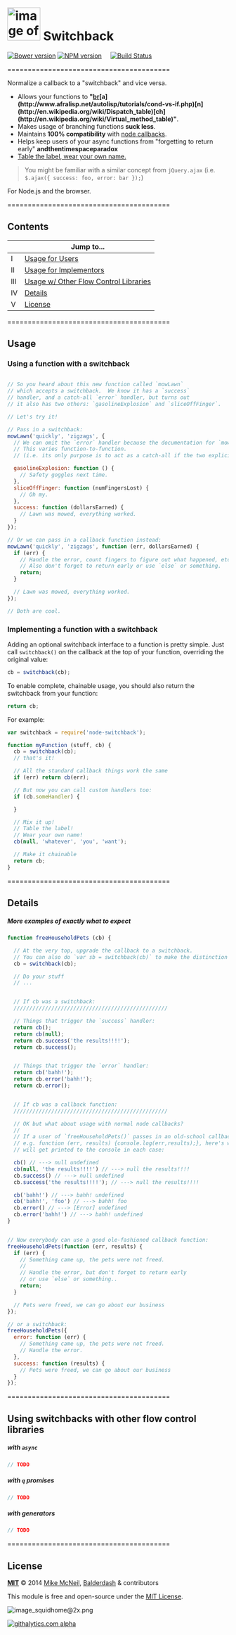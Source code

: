 # [<img title="switchback - Delinearizes flow control into a more realistic directed graph" src="http://i.imgur.com/Jgrc9k2.png" width="75px" alt="image of a mountain switchback"/>](https://github.com/balderdashy/switchback) Switchback

[![Bower version](https://badge.fury.io/bo/switchback.png)](http://badge.fury.io/bo/switchback)
[![NPM version](https://badge.fury.io/js/node-switchback.png)](http://badge.fury.io/js/node-switchback) &nbsp; &nbsp;
[![Build Status](https://travis-ci.org/balderdashy/switchback.svg?branch=master)](https://travis-ci.org/balderdashy/switchback)

========================================

Normalize a callback to a "switchback" and vice versa.

+ Allows your functions to **"[b](http://en.wikipedia.org/wiki/Branch_table)[r](http://en.wikipedia.org/wiki/Monad_(functional_programming))[a](http://www.afralisp.net/autolisp/tutorials/cond-vs-if.php)[n](http://en.wikipedia.org/wiki/Dispatch_table)[ch](http://en.wikipedia.org/wiki/Virtual_method_table)"**.
+ Makes usage of branching functions **suck less**.
+ Maintains **100% compatibility** with [node callbacks](http://nodeguide.com/style.html#callbacks).
+ Helps keep users of your async functions from "forgetting to return early" **andthentimespaceparadox**
+ [Table the label, wear your own name.](http://news.moviefone.com/2010/05/26/cheesy-mr-t-clip-advises-you-to-table-the-label/)

> You might be familiar with a similar concept from `jQuery.ajax` (i.e. `$.ajax({ success: foo, error: bar });`)

For Node.js and the browser.

========================================

## Contents

|     | Jump to...        |
|-----|-------------------------|
| I   | [Usage for Users](#using-a-function-with-a-switchback)
| II  | [Usage for Implementors](#implementing-a-function-with-a-switchback)
| III | [Usage w/ Other Flow Control Libraries](#using-switchbacks-with-other-flow-control-libraries)
| IV  | [Details](#details)
| V   | [License](#license)



========================================

## Usage

### Using a function with a switchback
```javascript

// So you heard about this new function called `mowLawn`
// which accepts a switchback.  We know it has a `success`
// handler, and a catch-all `error` handler, but turns out
// it also has two others: `gasolineExplosion` and `sliceOffFinger`.

// Let's try it!

// Pass in a switchback:
mowLawn('quickly', 'zigzags', {
  // We can omit the `error` handler because the documentation for `mowLawn` says that it's optional.
  // This varies function-to-function.
  // (i.e. its only purpose is to act as a catch-all if the two explicit handlers are not specified)

  gasolineExplosion: function () {
    // Safety goggles next time.
  },
  sliceOffFinger: function (numFingersLost) {
    // Oh my.
  },
  success: function (dollarsEarned) {
    // Lawn was mowed, everything worked.
  }
});

// Or we can pass in a callback function instead:
mowLawn('quickly', 'zigzags', function (err, dollarsEarned) {
  if (err) {
    // Handle the error, count fingers to figure out what happened, etc.
    // Also don't forget to return early or use `else` or something.
    return;
  }

  // Lawn was mowed, everything worked.
});

// Both are cool.
```




### Implementing a function with a switchback

Adding an optional switchback interface to a function is pretty simple.  Just call `switchback()` on the callback at the top of your function, overriding the original value:

```javascript
cb = switchback(cb);
```

To enable complete, chainable usage, you should also return the switchback from your function:

```javascript
return cb;
```

For example:

```javascript
var switchback = require('node-switchback');

function myFunction (stuff, cb) {
  cb = switchback(cb);
  // that's it!

  // All the standard callback things work the same
  if (err) return cb(err);

  // But now you can call custom handlers too:
  if (cb.someHandler) {

  }

  // Mix it up!
  // Table the label!
  // Wear your own name!
  cb(null, 'whatever', 'you', 'want');

  // Make it chainable
  return cb;
}

```


========================================


## Details

##### More examples of exactly what to expect

```javascript
function freeHouseholdPets (cb) {

  // At the very top, upgrade the callback to a switchback.
  // You can also do `var sb = switchback(cb)` to make the distinction explicit.
  cb = switchback(cb);

  // Do your stuff
  // ...


  // If cb was a switchback:
  /////////////////////////////////////////////////

  // Things that trigger the `success` handler:
  return cb();
  return cb(null);
  return cb.success('the results!!!!');
  return cb.success();


  // Things that trigger the `error` handler:
  return cb('bahh!');
  return cb.error('bahh!');
  return cb.error();


  // If cb was a callback function:
  /////////////////////////////////////////////////

  // OK but what about usage with normal node callbacks?
  //
  // If a user of `freeHouseholdPets()` passes in an old-school callback,
  // e.g. function (err, results) {console.log(err,results);}, here's what
  // will get printed to the console in each case:

  cb() // ---> null undefined
  cb(null, 'the results!!!!') // ---> null the results!!!!
  cb.success() // ---> null undefined
  cb.success('the results!!!!'); // ---> null the results!!!!

  cb('bahh!') // ---> bahh! undefined
  cb('bahh!', 'foo') // ---> bahh! foo
  cb.error() // ---> [Error] undefined
  cb.error('bahh!') // ---> bahh! undefined
}


// Now everybody can use a good ole-fashioned callback function:
freeHouseholdPets(function (err, results) {
  if (err) {
    // Something came up, the pets were not freed.
    //
    // Handle the error, but don't forget to return early
    // or use `else` or something..
    return;
  }

  // Pets were freed, we can go about our business
});

// or a switchback:
freeHouseholdPets({
  error: function (err) {
    // Something came up, the pets were not freed.
    // Handle the error.
  },
  success: function (results) {
    // Pets were freed, we can go about our business
  }
});

```

========================================


## Using switchbacks with other flow control libraries

##### with `async`
```javascript
// TODO
```

##### with `q` promises
```javascript
// TODO
```

##### with generators
```javascript
// TODO
```


========================================

## License

**[MIT](./LICENSE)**
&copy; 2014
[Mike McNeil](http://michaelmcneil.com), [Balderdash](http://balderdash.co) & contributors

This module is free and open-source under the [MIT License](http://sails.mit-license.org/).


![image_squidhome@2x.png](http://i.imgur.com/RIvu9.png)


[![githalytics.com alpha](https://cruel-carlota.pagodabox.com/a22d3919de208c90c898986619efaa85 "githalytics.com")](http://githalytics.com/balderdashy/switchback)
